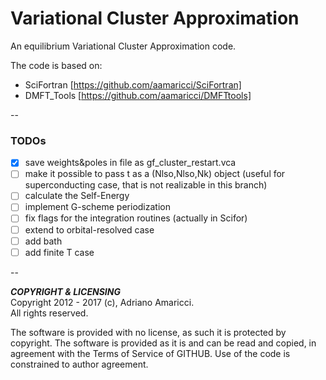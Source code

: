 # Variational Cluster Approximation

An equilibrium Variational Cluster Approximation code.

The code is based on:  
* SciFortran [https://github.com/aamaricci/SciFortran]  
* DMFT_Tools [https://github.com/aamaricci/DMFTtools]

--

### TODOs

- [x] save weights&poles in file as gf_cluster_restart.vca
- [ ] make it possible to pass t as a (Nlso,Nlso,Nk) object (useful for
superconducting case, that is not realizable in this branch)
- [ ] calculate the Self-Energy
- [ ] implement G-scheme periodization
- [ ] fix flags for the integration routines (actually in Scifor)
- [ ] extend to orbital-resolved case
- [ ] add bath
- [ ] add finite T case

--

***COPYRIGHT & LICENSING***  
Copyright 2012 - 2017 (c), Adriano Amaricci.  
All rights reserved. 

The software is provided with no license, as such it is protected by copyright.
The software is provided as it is and can be read and copied, in agreement with 
the Terms of Service of GITHUB. Use of the code is constrained to author agreement.   


